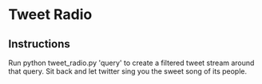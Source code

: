 # Tweet Radio

## Instructions

Run python tweet_radio.py 'query' to create a filtered tweet stream around that query. Sit back and let twitter sing you the sweet song of its people.